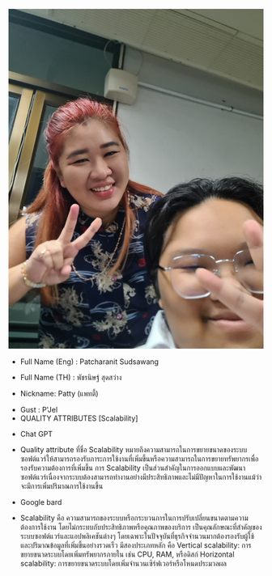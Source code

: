 ![alt text for screen readers](20231011_100013.jpg "Text to show on mouseover")
- Full Name (Eng) : Patcharanit Sudsawang
+ Full Name (TH) : พัชรนิษฐ์ สุดสว่าง
* Nickname: Patty (แพทตี้)
- Gust : P'Jel
- QUALITY ATTRIBUTES [Scalability]
+ Chat GPT
* Quality attribute ที่ชื่อ Scalability หมายถึงความสามารถในการขยายขนาดของระบบซอฟต์แวร์ให้สามารถรองรับภาระการใช้งานที่เพิ่มขึ้นหรือความสามารถในการขยายทรัพยากรเพื่อรองรับความต้องการที่เพิ่มขึ้น การ Scalability เป็นส่วนสำคัญในการออกแบบและพัฒนาซอฟต์แวร์เนื่องจากระบบต้องสามารถทำงานอย่างมีประสิทธิภาพและไม่มีปัญหาในการใช้งานแม้ว่าจะมีการเพิ่มปริมาณการใช้งานขึ้น
+ Google bard
* Scalability คือ ความสามารถของระบบหรือกระบวนการในการปรับเปลี่ยนขนาดตามความต้องการใช้งาน โดยไม่กระทบกับประสิทธิภาพหรือคุณภาพของบริการ เป็นคุณลักษณะที่สำคัญของระบบซอฟต์แวร์และแอปพลิเคชันต่างๆ โดยเฉพาะในปัจจุบันที่ธุรกิจจำนวนมากต้องรองรับผู้ใช้และปริมาณข้อมูลที่เพิ่มขึ้นอย่างรวดเร็ว มีสองประเภทหลัก คือ
Vertical scalability: การขยายขนาดระบบโดยเพิ่มทรัพยากรภายใน เช่น CPU, RAM, หรือดิสก์
Horizontal scalability: การขยายขนาดระบบโดยเพิ่มจำนวนเซิร์ฟเวอร์หรือโหนดประมวลผล
